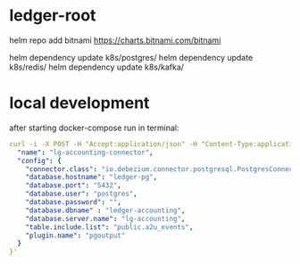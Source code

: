 # ledger-root

helm repo add bitnami https://charts.bitnami.com/bitnami

helm dependency update k8s/postgres/
helm dependency update k8s/redis/
helm dependency update k8s/kafka/


# local development
after starting docker-compose run in terminal:
```yaml
curl -i -X POST -H "Accept:application/json" -H "Content-Type:application/json" localhost:8083/connectors/ -d '{
  "name": "lg-accounting-connector",  
  "config": {
    "connector.class": "io.debezium.connector.postgresql.PostgresConnector", 
    "database.hostname": "ledger-pg", 
    "database.port": "5432", 
    "database.user": "postgres", 
    "database.password": "", 
    "database.dbname" : "ledger-accounting", 
    "database.server.name": "lg-accounting", 
    "table.include.list": "public.a2u_events",
    "plugin.name": "pgoutput"
  }
}'
```